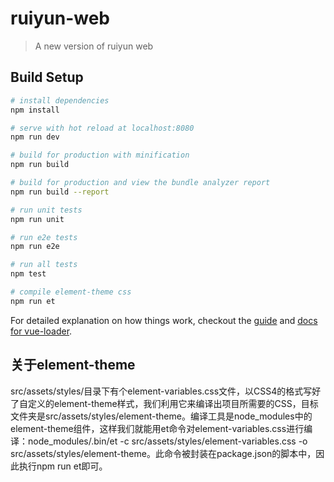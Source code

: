 # ruiyun-web

> A new version of ruiyun web

## Build Setup

``` bash
# install dependencies
npm install

# serve with hot reload at localhost:8080
npm run dev

# build for production with minification
npm run build

# build for production and view the bundle analyzer report
npm run build --report

# run unit tests
npm run unit

# run e2e tests
npm run e2e

# run all tests
npm test

# compile element-theme css
npm run et
```

For detailed explanation on how things work, checkout the [guide](http://vuejs-templates.github.io/webpack/) and [docs for vue-loader](http://vuejs.github.io/vue-loader).

## 关于element-theme
src/assets/styles/目录下有个element-variables.css文件，以CSS4的格式写好了自定义的element-theme样式，我们利用它来编译出项目所需要的CSS，目标文件夹是src/assets/styles/element-theme。编译工具是node_modules中的element-theme组件，这样我们就能用et命令对element-variables.css进行编译：node_modules/.bin/et -c src/assets/styles/element-variables.css -o src/assets/styles/element-theme。此命令被封装在package.json的脚本中，因此执行npm run et即可。
